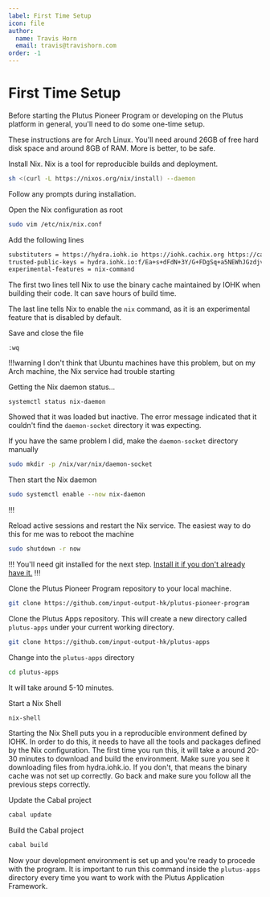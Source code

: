 ```yaml
---
label: First Time Setup
icon: file
author:
  name: Travis Horn
  email: travis@travishorn.com
order: -1
---
```


# First Time Setup

Before starting the Plutus Pioneer Program or developing on the Plutus platform
in general, you'll need to do some one-time setup.

These instructions are for Arch Linux. You'll need around 26GB of free hard
disk space and around 8GB of RAM. More is better, to be safe.

Install Nix. Nix is a tool for reproducible builds and deployment.

```bash
sh <(curl -L https://nixos.org/nix/install) --daemon
```

Follow any prompts during installation.

Open the Nix configuration as root

```bash
sudo vim /etc/nix/nix.conf
```

Add the following lines

```bash
substituters = https://hydra.iohk.io https://iohk.cachix.org https://cache.nixos.org/
trusted-public-keys = hydra.iohk.io:f/Ea+s+dFdN+3Y/G+FDgSq+a5NEWhJGzdjvKNGv0/EQ= iohk.cachix.org-1:DpRUyj7h7V830dp/i6Nti+NEO2/nhblbov/8MW7Rqoo= cache.nixos.org-1:6NCHdD59X431o0gWypbMrAURkbJ16ZPMQFGspcDShjY=
experimental-features = nix-command
```

The first two lines tell Nix to use the binary cache maintained by IOHK when
building their code. It can save hours of build time.

The last line tells Nix to enable the `nix` command, as it is an experimental
feature that is disabled by default.

Save and close the file

```
:wq
```

!!!warning
I don't think that Ubuntu machines have this problem, but on my Arch machine,
the Nix service had trouble starting 

Getting the Nix daemon status...

```
systemctl status nix-daemon
```

Showed that it was loaded but inactive. The error message indicated that it
couldn't find the `daemon-socket` directory it was expecting.

If you have the same problem I did, make the `daemon-socket` directory manually

```bash
sudo mkdir -p /nix/var/nix/daemon-socket
```

Then start the Nix daemon

```bash
sudo systemctl enable --now nix-daemon
```
!!!

Reload active sessions and restart the Nix service. The easiest way to do this
for me was to reboot the machine

```bash
sudo shutdown -r now
```

!!!
You'll need git installed for the next step. [Install it if you don't already
have it.](./appendix/install-git.md)
!!!

Clone the Plutus Pioneer Program repository to your local machine.

```bash
git clone https://github.com/input-output-hk/plutus-pioneer-program
```

Clone the Plutus Apps repository. This will create a new directory called
`plutus-apps` under your current working directory. 

```bash
git clone https://github.com/input-output-hk/plutus-apps
```

Change into the `plutus-apps` directory

```bash
cd plutus-apps
```

It will take around 5-10 minutes. 

Start a Nix Shell

```bash
nix-shell
```

Starting the Nix Shell puts you in a reproducible environment defined by IOHK.
In order to do this, it needs to have all the tools and packages defined by the
Nix configuration. The first time you run this, it will take a around 20-30
minutes to download and build the environment. Make sure you see it downloading
files from hydra.iohk.io. If you don't, that means the binary cache was not set
up correctly. Go back and make sure you follow all the previous steps correctly.

Update the Cabal project

```bash
cabal update
```

Build the Cabal project

```bash
cabal build
```

Now your development environment is set up and you're ready to procede with the
program. It is important to run this command inside the `plutus-apps` directory
every time you want to work with the Plutus Application Framework.
